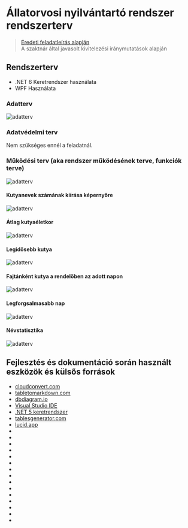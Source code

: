 # Állatorvosi nyilvántartó rendszer rendszerterv
> [Eredeti feladatleírás alapján](https://infojegyzet.hu/vizsgafeladatok/okj-programozas/szoftverfejleszto-180531/) \
> A szaktnár által javasolt kivitelezési iránymutatások alapján

## Rendszerterv
- .NET 6 Keretrendszer használata
- WPF Használata

### Adatterv
![adatterv](@bin/adatterv.svg)

### Adatvédelmi terv
Nem szükséges ennél a feladatnál.

### Működési terv (aka rendszer működésének terve, funkciók terve)
![adatterv](@bin/folyamat-dgkey.svg)

#### Kutyanevek számának kiírása képernyőre
![adatterv](@bin/folyamat2.svg)

#### Átlag kutyaéletkor
![adatterv](@bin/folyamat3.svg)

#### Legidősebb kutya
![adatterv](@bin/folyamat4.svg)

#### Fajtánként kutya a rendelőben az adott napon
![adatterv](@bin/folyamat5.svg)

#### Legforgsalmasabb nap
![adatterv](@bin/folyamat6.svg)

#### Névstatisztika
![adatterv](@bin/folyamat7.svg)


## Fejlesztés és dokumentáció során használt eszközök és külsős források
- [cloudconvert.com](https://cloudconvert.com/)
- [tabletomarkdown.com](https://tabletomarkdown.com/convert-spreadsheet-to-markdown/)
- [dbdiagram.io](https://dbdiagram.io/)
- [Visual Studio IDE](https://visualstudio.microsoft.com/)
- [.NET 5 keretrendszer](https://dotnet.microsoft.com/en-us/)
- [tablesgenerator.com](https://www.tablesgenerator.com/markdown_tables)
- [lucid.app](https://lucid.app/lucidchart/)
- []()
- []()
- []()
- []()
- []()
- []()
- []()
- []()
- []()
- []()
- []()
- []()
- []()
- []()
- []()